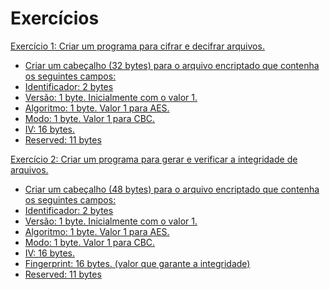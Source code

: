 <h1>Exercícios</h1>
<p><a href="https://github.com/Fernand-Rosa/MateriaSeguranca-Cifra/tree/main/exercicio1">Exercício 1: Criar um programa para cifrar e decifrar arquivos.</p>
<ul>
<li>Criar um cabeçalho (32 bytes) para o arquivo encriptado que contenha os seguintes campos:</li>
<li>Identificador: 2 bytes</li>
<li>Versão: 1 byte. Inicialmente com o valor 1.</li>
<li>Algoritmo: 1 byte. Valor 1 para AES.</li>
<li>Modo: 1 byte. Valor 1 para CBC.</li>
<li>IV: 16 bytes.</li>
<li>Reserved: 11 bytes</li>
</ul>
<p><a href="https://github.com/Fernand-Rosa/MateriaSeguranca-Cifra/tree/main/exercicio2">Exercício 2: Criar um programa para gerar e verificar a integridade de arquivos.</p>
<ul>
<li>Criar um cabeçalho (48 bytes) para o arquivo encriptado que contenha os seguintes campos:</li>
<li>Identificador: 2 bytes</li>
<li>Versão: 1 byte. Inicialmente com o valor 1.</li>
<li>Algoritmo: 1 byte. Valor 1 para AES.</li>
<li>Modo: 1 byte. Valor 1 para CBC.</li>
<li>IV: 16 bytes.</li>
<li>Fingerprint: 16 bytes. (valor que garante a integridade)</li>
<li>Reserved: 11 bytes</li>
</ul>
